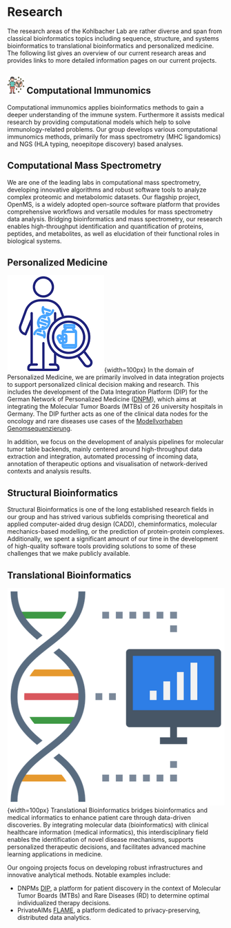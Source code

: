 # Research
The research areas of the Kohlbacher Lab are rather diverse and span from classical bioinformatics topics including sequence, structure, and systems bioinformatics to translational bioinformatics and personalized medicine. The following list gives an overview of our current research areas and provides links to more detailed information pages on our current projects.

<h2> <a href="https://www.flaticon.com/free-icons/immunology"><img height="40" src="../public/images/icon/immunology.png" width="40" style="display:inline"></a> Computational Immunomics</h2>
Computational immunomics applies bioinformatics methods to gain a deeper understanding of the immune system. Furthermore it assists medical research by providing computational models which help to solve immunology-related problems. Our group develops various computational immunomics methods, primarily for mass spectrometry (MHC ligandomics) and NGS (HLA typing, neoepitope discovery) based analyses.

## Computational Mass Spectrometry
We are one of the leading labs in computational mass spectrometry, developing innovative algorithms and robust software tools to analyze complex proteomic and metabolomic datasets. Our flagship project, OpenMS, is a widely adopted open-source software platform that provides comprehensive workflows and versatile modules for mass spectrometry data analysis. Bridging bioinformatics and mass spectrometry, our research enables high-throughput identification and quantification of proteins, peptides, and metabolites, as well as elucidation of their functional roles in biological systems.

## Personalized Medicine
![](/images/icon/precision-medicine.png){width=100px}
In the domain of Personalized Medicine, we are primarily involved in data integration projects to support personalized clinical decision making and research.
This includes the development of the Data Integration Platform (DIP) for the German Network of Personalized Medicine ([DNPM](https://dnpm.de/de)), which aims at integrating the Molecular Tumor Boards (MTBs) of 26 university hospitals in Germany.
The DIP further acts as one of the clinical data nodes for the oncology and rare diseases use cases of the [Modellvorhaben Genomsequenzierung](https://www.bfarm.de/DE/Das-BfArM/Aufgaben/Modellvorhaben-Genomsequenzierung/_node.html).

In addition, we focus on the development of analysis pipelines for molecular tumor table backends, mainly centered around high-throughput data extraction and integration, automated processing of incoming data, annotation of therapeutic options and visualisation of network-derived contexts and analysis results.

## Structural Bioinformatics
Structural Bioinformatics is one of the long established research fields in our group and has strived various subfields comprising theoretical and applied computer-aided drug design (CADD), cheminformatics, molecular mechanics-based modelling, or the prediction of protein-protein complexes. Additionally, we spent a significant amount of our time in the development of high-quality software tools providing solutions to some of these challenges that we make publicly available.

## Translational Bioinformatics
![](/images/icon/bioinformatics.png){width=100px}
Translational Bioinformatics bridges bioinformatics and medical informatics to enhance patient care through data-driven discoveries. By integrating molecular data (bioinformatics) with clinical healthcare information (medical informatics), this interdisciplinary field enables the identification of novel disease mechanisms, supports personalized therapeutic decisions, and facilitates advanced machine learning applications in medicine.

Our ongoing projects focus on developing robust infrastructures and innovative analytical methods. 
Notable examples include:
- DNPMs [DIP](../software/dnpm-dip.md), a platform for patient discovery in the context of Molecular Tumor Boards (MTBs) and Rare Diseases (RD) to determine optimal individualized therapy decisions.
- PrivateAIMs [FLAME](../software/flame.md), a platform dedicated to privacy-preserving, distributed data analytics.

